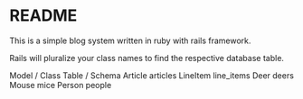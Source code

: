 # README
This is a simple blog system written in ruby with rails framework.

Rails will pluralize your class names to find the respective database table.

Model / Class	Table / Schema
Article	articles
LineItem	line_items
Deer	deers
Mouse	mice
Person	people
